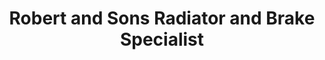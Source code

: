 ---
title: "Robert and Sons Radiator and Brake Specialist"
url: /accra/robert-and-sons-radiator-and-brake-specialist/
shop: Autowerkstatt
---